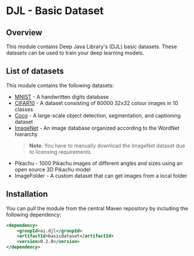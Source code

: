 # DJL - Basic Dataset

## Overview

This module contains Deep Java Library's (DJL) basic datasets. These datasets can be used to train your deep learning models.

## List of datasets

This module contains the following datasets:

- [MNIST](http://yann.lecun.com/exdb/mnist/) - A handwritten digits database
- [CIFAR10](https://www.cs.toronto.edu/~kriz/cifar.html) - A dataset consisting of 60000 32x32 colour images in 10 classes
- [Coco](http://cocodataset.org) - A large-scale object detection, segmentation, and captioning dataset
- [ImageNet](http://www.image-net.org/) - An image database organized according to the WordNet hierarchy
  >**Note**: You have to manually download the ImageNet dataset due to licensing requirements.
- Pikachu - 1000 Pikachu images of different angles and sizes using an open source 3D Pikachu model
- ImageFolder - A custom dataset that can get images from a local folder

## Installation
You can pull the module from the central Maven repository by including the following dependency:

```xml
<dependency>
    <groupId>ai.djl</groupId>
    <artifactId>basicdataset</artifactId>
    <version>0.2.0</version>
</dependency>
```
